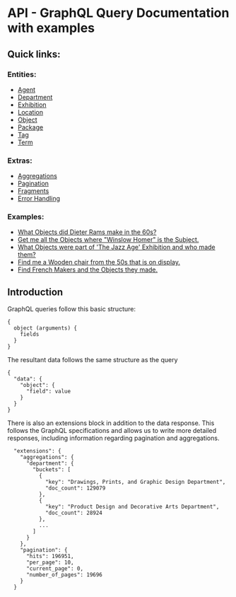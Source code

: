 # API - GraphQL Query Documentation with examples

## Quick links:
### Entities: 

- [Agent](/entities/agent.md)
- [Department](/entities/department.md)
- [Exhibition](/entities/exhibition.md)
- [Location](/entities/location.md)
- [Object](/entities/object.md)
- [Package](/entities/package.md)
- [Tag](/entities/tag.md)
- [Term](/entities/term.md)

### Extras:
- [Aggregations](/extras/aggregations.md)
- [Pagination](/extras/pagination.md)
- [Fragments](/extras/fragments.md)
- [Error Handling](/extras/error_handling.md)


### Examples:
- [What Objects did Dieter Rams make in the 60s?](/examples/example1.md)
- [Get me all the Objects where "Winslow Homer" is the Subject.](/examples/example2.md)
- [What Objects were part of 'The Jazz Age' Exhibition and who made them?](/examples/example3.md)
- [Find me a Wooden chair from the 50s that is on display.](/examples/example4.md)
- [Find French Makers and the Objects they made.](/examples/example5.md)

## Introduction
GraphQL queries follow this basic structure:
```
{
  object (arguments) {
    fields
  }
}
```
The resultant data follows the same structure as the query
```
{
  "data": {
    "object": {
      "field": value
    }
  }
}
```
There is also an extensions block in addition to the data response. This follows the GraphQL specifications and allows us to write more detailed responses, including information regarding pagination and aggregations.

```
  "extensions": {
    "aggregations": {
      "department": {
        "buckets": [
          {
            "key": "Drawings, Prints, and Graphic Design Department",
            "doc_count": 129079
          },
          {
            "key": "Product Design and Decorative Arts Department",
            "doc_count": 28924
          },
          ...
        ]
      }
    },
    "pagination": {
      "hits": 196951,
      "per_page": 10,
      "current_page": 0,
      "number_of_pages": 19696
    }
  }
```
